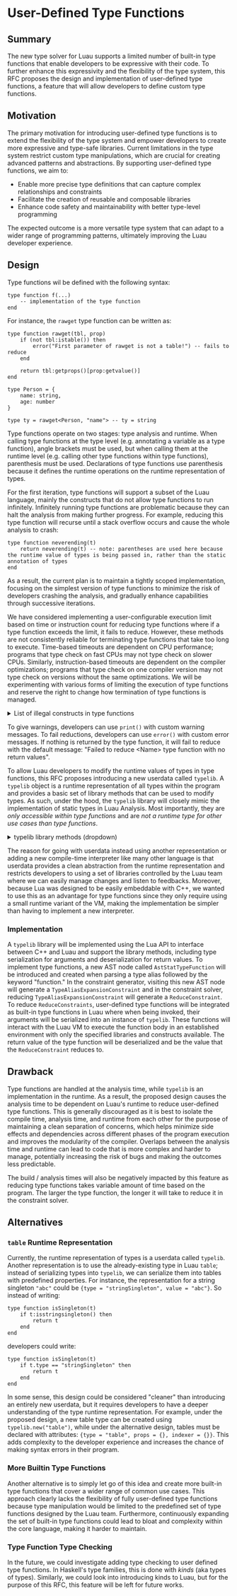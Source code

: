 # User-Defined Type Functions

## Summary

The new type solver for Luau supports a limited number of built-in type functions that enable developers to be expressive with their code. To further enhance this expressivity and the flexibility of the type system, this RFC proposes the design and implementation of user-defined type functions, a feature that will allow developers to define custom type functions.

## Motivation

The primary motivation for introducing user-defined type functions is to extend the flexibility of the type system and empower developers to create more expressive and type-safe libraries. Current limitations in the type system restrict custom type manipulations, which are crucial for creating advanced patterns and abstractions. By supporting user-defined type functions, we aim to:
- Enable more precise type definitions that can capture complex relationships and constraints
- Facilitate the creation of reusable and composable libraries
- Enhance code safety and maintainability with better type-level programming

The expected outcome is a more versatile type system that can adapt to a wider range of programming patterns, ultimately improving the Luau developer experience.

## Design

Type functions wil be defined with the following syntax:
```luau
type function f(...)
    -- implementation of the type function
end
```

For instance, the `rawget` type function can be written as:
```luau
type function rawget(tbl, prop)
    if (not tbl:istable()) then
        error("First parameter of rawget is not a table!") -- fails to reduce
    end

    return tbl:getprops()[prop:getvalue()]
end

type Person = {
    name: string,
    age: number
}

type ty = rawget<Person, "name"> -- ty = string
```

Type functions operate on two stages: type analysis and runtime. When calling type functions at the type level (e.g. annotating a variable as a type function), angle brackets must be used, but when calling them at the runtime level (e.g. calling other type functions within type functions), parenthesis must be used. Declarations of type functions use parenthesis because it defines the runtime operations on the runtime representation of types.

For the first iteration, type functions will support a subset of the Luau language, mainly the constructs that do not allow type functions to run infinitely. Infinitely running type functions are problematic because they can halt the analysis from making further progress. For example, reducing this type function will recurse until a stack overflow occurs and cause the whole analysis to crash:
```luau
type function neverending(t)
    return neverending(t) -- note: parentheses are used here because the runtime value of types is being passed in, rather than the static annotation of types
end
```
As a result, the current plan is to maintain a tightly scoped implementation, focusing on the simplest version of type functions to minimize the risk of developers crashing the analysis, and gradually enhance capabilities through successive iterations.

We have considered implementing a user-configurable execution limit based on time or instruction count for reducing type functions where if a type function exceeds the limit, it fails to reduce. However, these methods are not consistently reliable for terminating type functions that take too long to execute. Time-based timeouts are dependent on CPU performance; programs that type check on fast CPUs may not type check on slower CPUs. Similarly, instruction-based timeouts are dependent on the compiler optimizations; programs that type check on one compiler version may not type check on versions without the same optimizations. We will be experimenting with various forms of limiting the execution of type functions and reserve the right to change how termination of type functions is managed.

<details><summary>List of illegal constructs in type functions</summary>

* `while` / `repeat` loops
* invoking other type functions / regular functions / lambdas
    * we will not (and probably never) allow type functions to call regular functions for the sake of sandboxing the runtime and analysis.
* referring to locals in the outer scope

Note: we are aware that for loops can cause infinite runtime. For the time being, we will not be handling this case. In the event that a developer accidentally creates an infinitely long type function, they will need to fix the type function and restart the analysis.

</details>

To give warnings, developers can use `print()` with custom warning messages. To fail reductions, developers can use `error()` with custom error messages. If nothing is returned by the type function, it will fail to reduce with the default message: "Failed to reduce \<Name\> type function with no return values".

To allow Luau developers to modify the runtime values of types in type functions, this RFC proposes introducing a new userdata called `typelib`. A `typelib` object is a runtime representation of all types within the program and provides a basic set of library methods that can be used to modify types. As such, under the hood, the `typelib` library will closely mimic the implementation of static types in Luau Analysis. Most importantly, they are *only accessible within type functions* and are *not a runtime type for other use cases than type functions*. 

<details><summary>typelib library methods (dropdown)</summary>

Methods under a different type heading (ex: `Singleton`) imply that the methods are only available for those types. At the implementation level, there is a check to make sure that the type-specific methods are being called on the correct types. For instance, `getindexer()` asserts that `istable()` is true.

#### typelib
All attributes of newly created typelib are initialized with empty tables / arrays and `typelib.getnil()`. For instance, `typelib.newtable()` initializes its properties with an empty table and index / index result type as `typelib.getnil()`.

| Function Declaration | Return Type | Description |
| ------------- | ------------- | ------------- |
| `getnil()` | `typelib` | returns an immutable runtime representation of the built-in type `nil` |
| `getunknown()` | `typelib` | returns an immutable runtime representation of the built-in type `unknown` |
| `getnever()` | `typelib` | returns an immutable runtime representation of the built-in type `never` |
| `getany()` | `typelib` | returns an immutable runtime representation of the built-in type `any` |
| `getnegation(arg: typelib)` | `typelib` | returns an immutable runtime representation of the negation of the argument; the argument cannot be `istable()`, `ismetatable` or `isfunction()` |
| `getboolean()` | `typelib` | returns an immutable runtime representation of the built-in type `boolean` |
| `getnumber()` | `typelib` | returns an immutable runtime representation of the built-in type `number` |
| `getstring()` | `typelib` | returns an immutable runtime representation of the built-in type `string` |
| `getstringsingleton(arg: string)` | `typelib` | returns an immutable runtime representation of a string singleton type of the argument |
| `getbooleansingleton(arg: boolean)` | `typelib` | returns an immutable runtime representation of a boolean singleton type of the argument |
| `getunion(arg: {typelib})` | `typelib` | returns an immutable runtime representation of union type of its argument |
| `getintersection(arg: {typelib})` | `typelib` | returns an immutable runtime representation of intersection type of its argument |
| `newtable()` | `typelib` | returns a mutable runtime representation of a `table` type |
| `newmetatable()` | `typelib` | returns a mutable runtime representation of `Metatable` |
| `newfunction()` | `typelib` | returns a mutable runtime representation of a `function` type |
| `isnil()` | `boolean` | returns true if self is a runtime representation of the built-in type `nil` |
| `isunknown()` | `boolean` | returns true if self is a runtime representation of the built-in type `unknown` |
| `isnever()` | `boolean` | returns true if self is a runtime representation of the built-in type `never` |
| `isany()` | `boolean` | returns true if self is a runtime representation of the built-in type `any` |
| `isnegation()` | `boolean` | returns true if self is a runtime representation of a `Negation` |
| `isboolean()` | `boolean` | returns true if self is a runtime representation of the built-in type`boolean` |
| `isnumber()` | `boolean` | returns true if self is a runtime representation of the built-in type `number` |
| `isstring()` | `boolean` | returns true if self is a runtime representation of the built-in type `string` |
| `isstringsingleton()` | `boolean` | returns true if self is a runtime representation of a string singleton |
| `isbooleansingleton()` | `boolean` | returns true if self is a runtime representation of a boolean singleton |
| `isunion()` | `boolean` | returns true if self is a runtime representation of the union type |
| `isintersection()` | `boolean` | returns true if self is a runtime representation of the intersection type |
| `istable()` | `boolean` | returns true if self is a runtime representation of a `table` type |
| `ismetatable()` | `boolean` | returns true if self is a runtime representation of `Metatable` |
| `isfunction()` | `boolean` | returns true if self is a runtime representation of a `function` type |
| `isclass()` | `boolean` | returns true if self is a runtime representation of a `class` type |
| `issubtypeof(arg: typelib)` | `boolean` | returns true if self is a subtype or equal to arg in the type hierarchy |
| `conformsto(arg: typelib)` | `boolean` | returns true if self is equal to arg in the type hierarchy |

#### Negation

| Function Declaration | Return Type | Description |
| ------------- | ------------- | ------------- |
| `gettype()` | `typelib` | returns the runtime representation of the type being negated |

#### String

| Function Declaration | Return Type | Description |
| ------------- | ------------- | ------------- |
| `getmetatable()` | `typelib` | returns the runtime representation of `Metatable` |

#### StringSingleton

| Function Declaration | Return Type | Description |
| ------------- | ------------- | ------------- |
| `getvalue()` | `string` | returns a string singleton |

#### BooleanSingleton

| Function Declaration | Return Type | Description |
| ------------- | ------------- | ------------- |
| `getvalue()` | `boolean` | returns either `true` or `false` |

#### Table

| Function Declaration | Return Type | Description |
| ------------- | ------------- | ------------- |
| `addprops(key: typelib, value: typelib)` | `nil` | adds a key, value pair to self's table properties; if the same key exists already, overrides the value |
| `delprops(key: typelib)` | `nil` | removes the key from self's table properties along with the value associated with it; if the key doesn't exist, nothing happens |
| `getprops()` | `{typelib: typelib}` | returns a table of self's table properties (e.g. `{["age"] = 20}` will return `{typelib.getstringsingleton("age") = typelib.getnumber()}`) |
| `settableindexer(indexty: typelib, indexresultty: typelib)` | `nil` | sets self's index type to the first argument and index result type to the second |
| `getindextype()` | `typelib` | returns self's index type |
| `getindexresulttype()` | `typelib` | returns self's index result type |
| `setsealed(arg: boolean)` | `nil` | sets the table's sealed status. If true, the table becomes a sealed table. Default initialization of tables is unsealed tables (aka setsealed(false)) |
| `issealed()` | `boolean` | returns the seal status of self |

#### Metatable

| Function Declaration | Return Type | Description |
| ------------- | ------------- | ------------- |
| `settable(arg: typelib)` | `nil` | sets self's table to the argument; the argument needs to be `istable()` |
| `gettable()` | `typelib` | returns self's runtime representation of the type `table` |
| `setmetatable(arg: typelib)` | `nil` | sets self's metatable to the argument; the argument needs to be `ismetatable()` |
| `getmetatable()` | `typelib` | returns self's runtime representation of `Metatable` |

#### Function

| Function Declaration | Return Type | Description |
| ------------- | ------------- | ------------- |
| `setargtypes(arg: {typelib} \| typelib)` | `nil` | sets self's argument types to the argument, where an array implies a TypePack and the latter implies a Variadic |
| `getargtypes()` | `{typelib} \| typelib` | returns the runtime representation of self's argument type |
| `setreturntypes(arg: {typelib} \| typelib)` | `nil` | sets self's return types to the argument, where an array implies a TypePack and the latter implies a Variadic |
| `getreturntypes()` | `{typelib} \| typelib` | returns the runtime representation of self's return type |

#### Union

| Function Declaration | Return Type | Description |
| ------------- | ------------- | ------------- |
| `getoptions()` | `table` | returns an array of types that the union can represent. For instance, `string \| number` returns `{typelib.getstring(), typelib.getnumber()}` |

#### Intersection

| Function Declaration | Return Type | Description |
| ------------- | ------------- | ------------- |
| `getparts()` | `table` | returns an array of types represented by the intersection. For instance, `string & number` returns `{typelib.getstring(), typelib.getnumber()}` |

#### Class

| Function Declaration | Return Type | Description |
| ------------- | ------------- | ------------- |
| `getprops()` | `table` | returns the runtime representation of table of class's properties |
| `getparent()` | `typelib \| nil` | returns the runtime representation of self's parent class if it exists, else nil |
| `getmetatable()` | `typelib \| nil` | returns the runtime representation of self's `Metatable` if it exists, else nil |

</details>

The reason for going with userdata instead using another representation or adding a new compile-time interpreter like many other language is that userdata provides a clean abstraction from the runtime representation and restricts developers to using a set of libraries controlled by the Luau team where we can easily manage changes and listen to feedbacks. Moreover, because Lua was designed to be easily embeddable with C++, we wanted to use this as an advantage for type functions since they only require using a small runtime variant of the VM, making the implementation be simpler than having to implement a new interpreter.

### Implementation

A `typelib` library will be implemented using the Lua API to interface between C++ and Luau and support the library methods, including type serialization for arguments and deserialization for return values. To implement type functions, a new AST node called `AstStatTypeFunction` will be introduced and created when parsing a type alias followed by the keyword "function." In the constraint generator, visiting this new AST node will generate a `TypeAliasExpansionConstraint` and in the constraint solver, reducing `TypeAliasExpansionConstraint` will generate a `ReduceConstraint`. To reduce `ReduceConstraints`, user-defined type functions will be integrated as built-in type functions in Luau where when being invoked, their arguments will be serialized into an instance of `typelib`. These functions will interact with the Luau VM to execute the function body in an established environment with only the specified libraries and constructs available. The return value of the type function will be deserialized and be the value that the `ReduceConstraint` reduces to.

## Drawback

Type functions are handled at the analysis time, while `typelib` is an implementation in the runtime. As a result, the proposed design causes the analysis time to be dependent on Luau's runtime to reduce user-defined type functions. This is generally discouraged as it is best to isolate the compile time, analysis time, and runtime from each other for the purpose of maintaining a clean separation of concerns, which helps minimize side effects and dependencies across different phases of the program execution and improves the modularity of the compiler. Overlaps between the analysis time and runtime can lead to code that is more complex and harder to manage, potentially increasing the risk of bugs and making the outcomes less predictable.

The build / analysis times will also be negatively impacted by this feature as reducing type functions takes variable amount of time based on the program. The larger the type function, the longer it will take to reduce it in the constraint solver.

## Alternatives

### `table` Runtime Representation

Currently, the runtime representation of types is a userdata called `typelib`. Another representation is to use the already-existing type in Luau `table`; instead of serializing types into `typelib`, we can serialize them into tables with predefined properties. For instance, the representation for a string singleton `"abc"` could be `{type = "stringSingleton", value = "abc"}`. So instead of writing:
```luau
type function isSingleton(t)
    if t:isstringsingleton() then
        return t
    end
end
```
developers could write:
```luau
type function isSingleton(t)
    if t.type == "stringSingleton" then
        return t
    end
end
```

In some sense, this design could be considered "cleaner" than introducing an entirely new userdata, but it requires developers to have a deeper understanding of the type runtime representation. For example, under the proposed design, a new table type can be created using `typelib.new("table")`, while under the alternative design, tables must be declared with attributes: `{type = "table", props = {}, indexer = {}}`. This adds complexity to the developer experience and increases the chance of making syntax errors in their program.

### More Builtin Type Functions

Another alternative is to simply let go of this idea and create more built-in type functions that cover a wider range of common use cases. This approach clearly lacks the flexibility of fully user-defined type functions because type manipulation would be limited to the predefined set of type functions designed by the Luau team. Furthermore, continuously expanding the set of built-in type functions could lead to bloat and complexity within the core language, making it harder to maintain.

### Type Function Type Checking

In the future, we could investigate adding type checking to user defined type functions. In Haskell's type families, this is done with _kinds_ (aka types of types). Similarly, we could look into introducing kinds to Luau, but for the purpose of this RFC, this feature will be left for future works.
